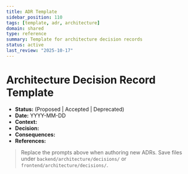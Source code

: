 ```yaml
---
title: ADR Template
sidebar_position: 110
tags: [template, adr, architecture]
domain: shared
type: reference
summary: Template for architecture decision records
status: active
last_review: "2025-10-17"
---
```


# Architecture Decision Record Template

- **Status:** (Proposed | Accepted | Deprecated)
- **Date:** YYYY-MM-DD
- **Context:**
- **Decision:**
- **Consequences:**
- **References:**

> Replace the prompts above when authoring new ADRs. Save files under `backend/architecture/decisions/` or `frontend/architecture/decisions/`.